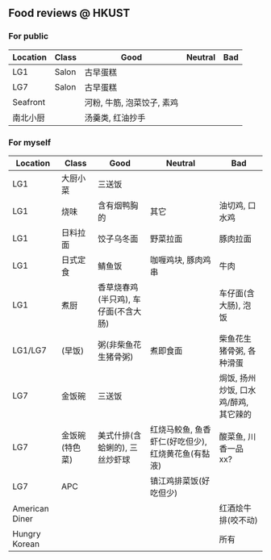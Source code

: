 ## Food reviews @ HKUST

### For public

| Location | Class | Good                       | Neutral | Bad |
| -------- | ----- | -------------------------- | ------- | --- |
| LG1      | Salon | 古早蛋糕                   |         |     |
| LG7      | Salon | 古早蛋糕                   |         |     |
| Seafront |       | 河粉, 牛筋, 泡菜饺子, 素鸡 |         |     |
| 南北小厨 |       | 汤羹类, 红油抄手           |         |     |

### For myself

| Location       | Class          | Good                                 | Neutral                                            | Bad                                   |
| -------------- | -------------- | ------------------------------------ | -------------------------------------------------- | ------------------------------------- |
| LG1            | 大厨小菜       | 三送饭                               |                                                    |                                       |
| LG1            | 烧味           | 含有烟鸭胸的                         | 其它                                               | 油切鸡, 口水鸡                        |
| LG1            | 日料拉面       | 饺子乌冬面                           | 野菜拉面                                           | 豚肉拉面                              |
| LG1            | 日式定食       | 鲭鱼饭                               | 咖喱鸡块, 豚肉鸡串                                 | 牛肉                                  |
| LG1            | 煮厨           | 香草烧春鸡(半只鸡), 车仔面(不含大肠) |                                                    | 车仔面(含大肠), 泡饭                  |
| LG1/LG7        | (早饭)         | 粥(非柴鱼花生猪骨粥)                 | 煮即食面                                           | 柴鱼花生猪骨粥, 各种滑蛋              |
| LG7            | 金饭碗         | 三送饭                               |                                                    | 焗饭, 扬州炒饭, 口水鸡/醉鸡, 其它辣的 |
| LG7            | 金饭碗(特色菜) | 美式什排(含蛤蜊的), 三丝炒虾球       | 红烧马鲛鱼, 鱼香虾仁(好吃但少), 红烧黄花鱼(有黏液) | 酸菜鱼, 川香一品 xx?                  |
| LG7            | APC            |                                      | 镇江鸡排菜饭(好吃但少)                             |                                       |
| American Diner |                |                                      |                                                    | 红酒烩牛排(咬不动)                    |
| Hungry Korean  |                |                                      |                                                    | 所有                                  |
